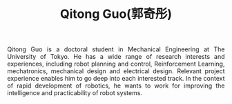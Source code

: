 ﻿---
# Display name
title: Qitong Guo(郭奇彤)

# Username (this should match the folder name)
authors:
- admin

# Is this the primary user of the site?
superuser: true

# Role/position
role: Ph.D student in Mechanical Engineering

# Organizations/Affiliations
organizations:
- name: The University of Tokyo
  url: ""

# Short bio (displayed in user profile at end of posts)
bio: My research interests include robotics, reinforcement learning and automation.

interests:
- Robotics
- Reinforcement Learning
- Machine/Deep Learning
- Automation
- Mechanical Engineering
- Electronic Engineering

education:
  courses:
  - course: Ph.D. in Mechanical Engineering
    institution: The University of Tokyo
    year: 2021-now
  - course: M.A. in Mechanical Engineering
    institution: Beijing Institute of Technology
    year: 2018-2021
  - course: B.A. in Mechanical Design, Manufacture & Automation
    institution: Central South University
    year: 2014-2018

# Social/Academic Networking
# For available icons, see: https://sourcethemes.com/academic/docs/page-builder/#icons
#   For an email link, use "fas" icon pack, "envelope" icon, and a link in the
#   form "mailto:your-email@example.com" or "#contact" for contact widget.
social:
- icon: skype
  icon_pack: fab
  link: https://join.skype.com/invite/WkXiz5VRVenZ
- icon: github
  icon_pack: fab
  link: https://github.com/guoqitong
- icon: linkedin
  icon_pack: fab
  link: https://www.linkedin.com/in/%E5%A5%87%E5%BD%A4-%E9%83%AD-3009171b3/
- icon: envelope
  icon_pack: fas
  link: 'mailto:guoqitong1995@163.com'
# Link to a PDF of your resume/CV from the About widget.
# To enable, copy your resume/CV to `static/files/cv.pdf` and uncomment the lines below.
# - icon: cv
#   icon_pack: ai
#   link: files/cv.pdf

# Enter email to display Gravatar (if Gravatar enabled in Config)
email: ""

# Organizational groups that you belong to (for People widget)
#   Set this to `[]` or comment out if you are not using People widget.
user_groups:
- Researchers
- Visitors
---
<div style="text-align: justify">
Qitong Guo is a doctoral student in Mechanical Engineering at The University of Tokyo. He has a wide range of research interests and experiences, including robot planning and control, Reinforcement Learning, mechatronics, mechanical design and electrical design. Relevant project experience enables him to go deep into each interested track. In the context of rapid development of robotics, he wants to work for improving the intelligence and practicability of robot systems.
</div>